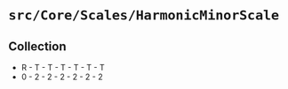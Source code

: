 # `src/Core/Scales/HarmonicMinorScale`

## Collection
* R - T - T - T - T - T - T
* 0 - 2 - 2 - 2 - 2 - 2 - 2

